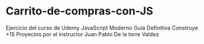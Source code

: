 # Carrito-de-compras-con-JS

Ejercicio del curso de Udemy JavaScript Moderno Guía Definitiva Construye +15 Proyectos por el instructor Juan Pablo De la torre Valdez

